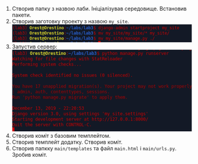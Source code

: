 1. Створив папку з назвою лаби. Ініціалізував середовище. Встановив пакети.
2. Створив заготовку проекту з назвою `my_site`.
![](f/startproject.png)
3. Запустив сервер:
![](f/run-server.png)
4. Створив коміт з базовим темплейтом.
5. Створив темплейт додатку. Створив коміт.
6. Створив папкку `main/templates` та файл `main.html` і `main/urls.py`. Зробив коміт.